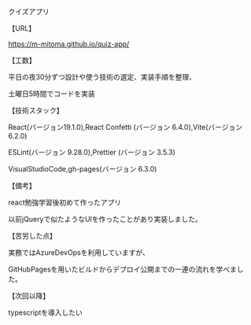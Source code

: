 クイズアプリ

【URL】

https://m-mitoma.github.io/quiz-app/

【工数】

平日の夜30分ずつ設計や使う技術の選定、実装手順を整理、

土曜日5時間でコードを実装

【技術スタック】

React(バージョン19.1.0),React Confetti (バージョン 6.4.0),Vite(バージョン 6.2.0)

ESLint(バージョン 9.28.0),Prettier (バージョン 3.5.3)

VisualStudioCode,gh-pages(バージョン 6.3.0)

【備考】

react勉強学習後初めて作ったアプリ

以前jQueryで似たようなUIを作ったことがあり実装しました。

【苦労した点】

実務ではAzureDevOpsを利用していますが、
 
GitHubPagesを用いたビルドからデプロイ公開までの一連の流れを学べました。

【次回以降】

typescriptを導入したい
